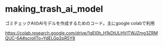 # making_trash_ai_model
ゴミチェックAIのAIモデルを作成するためのコード。主にgoogle colabで利用

https://colab.research.google.com/drive/1gEl0h_H1kDtULHVlTWJZmg3ZRMQUC-6A#scrollTo=YdELGp2pR5Y8
